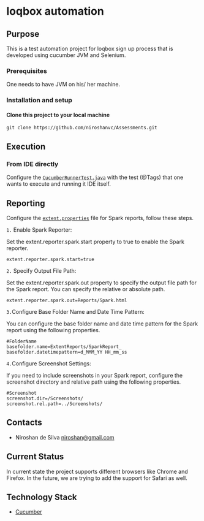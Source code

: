 # loqbox automation


## Purpose
This is a test automation project for loqbox sign up process that is developed using cucumber JVM and Selenium.

### Prerequisites
One needs to have JVM on his/ her machine.

### Installation and setup

#### Clone this project to your local machine
```` shell script
git clone https://github.com/niroshanvc/Assessments.git
````

## Execution

### From IDE directly
Configure the [`CucumberRunnerTest.java`](src/test/java/com/loqbox/runner/CucumberRunnerTests.java) with the test (@Tags) that one wants to execute and running it IDE itself.

## Reporting
Configure the [`extent.properties`](src/test/resources/extent.properties) file for Spark reports, follow these steps.

`1.` Enable Spark Reporter:

Set the extent.reporter.spark.start property to true to enable the Spark reporter.

```` shell script
extent.reporter.spark.start=true
````

`2.` Specify Output File Path:

Set the extent.reporter.spark.out property to specify the output file path for the Spark report. You can specify the relative or absolute path.

```` shell script
extent.reporter.spark.out=Reports/Spark.html
````

`3.`Configure Base Folder Name and Date Time Pattern:

You can configure the base folder name and date time pattern for the Spark report using the following properties.

```` shell script
#FolderName
basefolder.name=ExtentReports/SparkReport_
basefolder.datetimepattern=d_MMM_YY HH_mm_ss
````

`4.`Configure Screenshot Settings:

If you need to include screenshots in your Spark report, configure the screenshot directory and relative path using the following properties.

```` shell script
#Screenshot
screenshot.dir=/Screenshots/
screenshot.rel.path=../Screenshots/
````

## Contacts
- Niroshan de Silva <niroshan@gmail.com>

## Current Status
In current state the project supports different browsers like Chrome and Firefox. In the future, we are trying to add the support for Safari as well.

## Technology Stack
* [Cucumber](https://cucumber.io/)